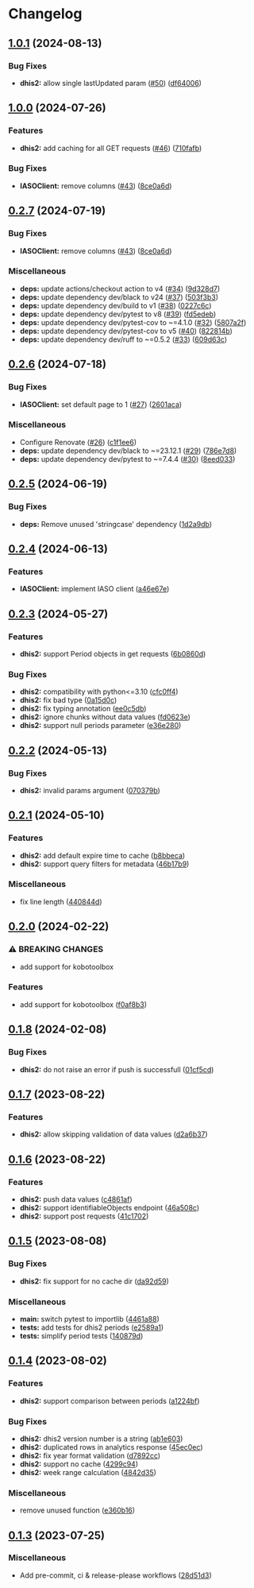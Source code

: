 # Changelog

## [1.0.1](https://github.com/BLSQ/openhexa-toolbox/compare/1.0.0...v1.0.1) (2024-08-13)


### Bug Fixes

* **dhis2:** allow single lastUpdated param ([#50](https://github.com/BLSQ/openhexa-toolbox/issues/50)) ([df64006](https://github.com/BLSQ/openhexa-toolbox/commit/df6400664c6097e04dbaa968cebb4fdedb41c487))

## [1.0.0](https://github.com/BLSQ/openhexa-toolbox/compare/0.2.6...v1.0.0) (2024-07-26)

### Features

* **dhis2:** add caching for all GET requests ([#46](https://github.com/BLSQ/openhexa-toolbox/issues/46)) ([710fafb](https://github.com/BLSQ/openhexa-toolbox/commit/710fafb01a6adc641da40a83e2e8f294dd284607))


### Bug Fixes

* **IASOClient:** remove columns ([#43](https://github.com/BLSQ/openhexa-toolbox/issues/43)) ([8ce0a6d](https://github.com/BLSQ/openhexa-toolbox/commit/8ce0a6d4cd282c163f69cc08df0c3721c7b74eec))

## [0.2.7](https://github.com/BLSQ/openhexa-toolbox/compare/0.2.6...0.2.7) (2024-07-19)


### Bug Fixes

* **IASOClient:** remove columns ([#43](https://github.com/BLSQ/openhexa-toolbox/issues/43)) ([8ce0a6d](https://github.com/BLSQ/openhexa-toolbox/commit/8ce0a6d4cd282c163f69cc08df0c3721c7b74eec))


### Miscellaneous

* **deps:** update actions/checkout action to v4 ([#34](https://github.com/BLSQ/openhexa-toolbox/issues/34)) ([9d328d7](https://github.com/BLSQ/openhexa-toolbox/commit/9d328d747e85d47965cd4ec44e270893429d755c))
* **deps:** update dependency dev/black to v24 ([#37](https://github.com/BLSQ/openhexa-toolbox/issues/37)) ([503f3b3](https://github.com/BLSQ/openhexa-toolbox/commit/503f3b3fb656e26c597b91968d0a08f08b988b7b))
* **deps:** update dependency dev/build to v1 ([#38](https://github.com/BLSQ/openhexa-toolbox/issues/38)) ([0227c6c](https://github.com/BLSQ/openhexa-toolbox/commit/0227c6c3d8e9902e07f6023c630aeaf324a7e93e))
* **deps:** update dependency dev/pytest to v8 ([#39](https://github.com/BLSQ/openhexa-toolbox/issues/39)) ([fd5edeb](https://github.com/BLSQ/openhexa-toolbox/commit/fd5edebe4186762ff6ea05124c9ec18ceb4299ed))
* **deps:** update dependency dev/pytest-cov to ~=4.1.0 ([#32](https://github.com/BLSQ/openhexa-toolbox/issues/32)) ([5807a2f](https://github.com/BLSQ/openhexa-toolbox/commit/5807a2fec97b0a83efe837eb271528de4ae911c4))
* **deps:** update dependency dev/pytest-cov to v5 ([#40](https://github.com/BLSQ/openhexa-toolbox/issues/40)) ([822814b](https://github.com/BLSQ/openhexa-toolbox/commit/822814b966e2786968a2984873b514d298a25bc0))
* **deps:** update dependency dev/ruff to ~=0.5.2 ([#33](https://github.com/BLSQ/openhexa-toolbox/issues/33)) ([609d63c](https://github.com/BLSQ/openhexa-toolbox/commit/609d63c9666ddb1db42f22dd53efcb7eb0718790))

## [0.2.6](https://github.com/BLSQ/openhexa-toolbox/compare/0.2.5...0.2.6) (2024-07-18)


### Bug Fixes

* **IASOClient:** set default page to 1 ([#27](https://github.com/BLSQ/openhexa-toolbox/issues/27)) ([2601aca](https://github.com/BLSQ/openhexa-toolbox/commit/2601aca97d3d495d3d8439def36457387ed041a2))


### Miscellaneous

* Configure Renovate ([#26](https://github.com/BLSQ/openhexa-toolbox/issues/26)) ([c1f1ee6](https://github.com/BLSQ/openhexa-toolbox/commit/c1f1ee624ffdf273d9fb1bf972361c1dc93f5fc4))
* **deps:** update dependency dev/black to ~=23.12.1 ([#29](https://github.com/BLSQ/openhexa-toolbox/issues/29)) ([786e7d8](https://github.com/BLSQ/openhexa-toolbox/commit/786e7d8f7c615fa868daa11aa80a099eeef2baa4))
* **deps:** update dependency dev/pytest to ~=7.4.4 ([#30](https://github.com/BLSQ/openhexa-toolbox/issues/30)) ([8eed033](https://github.com/BLSQ/openhexa-toolbox/commit/8eed033fa6e92f4a298e906ffbbedd6ecade9b9b))

## [0.2.5](https://github.com/BLSQ/openhexa-toolbox/compare/0.2.4...0.2.5) (2024-06-19)


### Bug Fixes

* **deps:** Remove unused 'stringcase' dependency ([1d2a9db](https://github.com/BLSQ/openhexa-toolbox/commit/1d2a9db9b05ee7089dc21011ae99efb282b770f7))

## [0.2.4](https://github.com/BLSQ/openhexa-toolbox/compare/0.2.3...0.2.4) (2024-06-13)


### Features

* **IASOClient:** implement IASO client ([a46e67e](https://github.com/BLSQ/openhexa-toolbox/commit/a46e67ed27072f3597e95a5ed0d029d278e5e071))

## [0.2.3](https://github.com/BLSQ/openhexa-toolbox/compare/0.2.2...0.2.3) (2024-05-27)


### Features

* **dhis2:** support Period objects in get requests ([6b0860d](https://github.com/BLSQ/openhexa-toolbox/commit/6b0860da09ef129111e0d06ffe405f2de74a30eb))


### Bug Fixes

* **dhis2:** compatibility with python&lt;=3.10 ([cfc0ff4](https://github.com/BLSQ/openhexa-toolbox/commit/cfc0ff45cff6f6a4e8ab6e4a86253ed03db8ecb0))
* **dhis2:** fix bad type ([0a15d0c](https://github.com/BLSQ/openhexa-toolbox/commit/0a15d0c92e383c4d6903c6a2ca44814feaff6d72))
* **dhis2:** fix typing annotation ([ee0c5db](https://github.com/BLSQ/openhexa-toolbox/commit/ee0c5dbbc0a60b8ae67d868481fa707b2cbd70b5))
* **dhis2:** ignore chunks without data values ([fd0623e](https://github.com/BLSQ/openhexa-toolbox/commit/fd0623ed73d11ffe4c9e0d9ef2fcb4b8cea0eb04))
* **dhis2:** support null periods parameter ([e36e280](https://github.com/BLSQ/openhexa-toolbox/commit/e36e2800f2e5d74aebadbe3440b2ed7a98c74ac8))

## [0.2.2](https://github.com/BLSQ/openhexa-toolbox/compare/0.2.1...0.2.2) (2024-05-13)


### Bug Fixes

* **dhis2:** invalid params argument ([070379b](https://github.com/BLSQ/openhexa-toolbox/commit/070379bd9ea9c0a4638e87be323ea79ab967bf15))

## [0.2.1](https://github.com/BLSQ/openhexa-toolbox/compare/0.2.0...0.2.1) (2024-05-10)


### Features

* **dhis2:** add default expire time to cache ([b8bbeca](https://github.com/BLSQ/openhexa-toolbox/commit/b8bbecad80b164fee32f56e1a9bfc1a488838042))
* **dhis2:** support query filters for metadata ([46b17b9](https://github.com/BLSQ/openhexa-toolbox/commit/46b17b904f17182168ccf43bf111bc22be6a4538))


### Miscellaneous

* fix line length ([440844d](https://github.com/BLSQ/openhexa-toolbox/commit/440844dd2ca7902738926c240e2f10b555821730))

## [0.2.0](https://github.com/BLSQ/openhexa-toolbox/compare/0.1.8...0.2.0) (2024-02-22)


### ⚠ BREAKING CHANGES

* add support for kobotoolbox

### Features

* add support for kobotoolbox ([f0af8b3](https://github.com/BLSQ/openhexa-toolbox/commit/f0af8b3935ee34ee0b084fc44565988444328af4))

## [0.1.8](https://github.com/BLSQ/openhexa-toolbox/compare/0.1.7...0.1.8) (2024-02-08)


### Bug Fixes

* **dhis2:** do not raise an error if push is successfull ([01cf5cd](https://github.com/BLSQ/openhexa-toolbox/commit/01cf5cda9ff993303918be9732cedb3170929f0e))

## [0.1.7](https://github.com/BLSQ/openhexa-toolbox/compare/0.1.6...0.1.7) (2023-08-22)


### Features

* **dhis2:** allow skipping validation of data values ([d2a6b37](https://github.com/BLSQ/openhexa-toolbox/commit/d2a6b37521a71ccd953de8276e633db0ac1a7cec))

## [0.1.6](https://github.com/BLSQ/openhexa-toolbox/compare/0.1.5...0.1.6) (2023-08-22)


### Features

* **dhis2:** push data values ([c4861af](https://github.com/BLSQ/openhexa-toolbox/commit/c4861af8fc1f4d9a764ff15bc32d897d59880736))
* **dhis2:** support identifiableObjects endpoint ([46a508c](https://github.com/BLSQ/openhexa-toolbox/commit/46a508c5be321cca0620b25445b3fab025ffaf4a))
* **dhis2:** support post requests ([41c1702](https://github.com/BLSQ/openhexa-toolbox/commit/41c17027909bd275aad6877ef361e3390c10c93a))

## [0.1.5](https://github.com/BLSQ/openhexa-toolbox/compare/0.1.4...0.1.5) (2023-08-08)


### Bug Fixes

* **dhis2:** fix support for no cache dir ([da92d59](https://github.com/BLSQ/openhexa-toolbox/commit/da92d59b61012ecad855946ce250c337194c8020))


### Miscellaneous

* **main:** switch pytest to importlib ([4461a88](https://github.com/BLSQ/openhexa-toolbox/commit/4461a88fa4cc612a8649c1524294511b30a20821))
* **tests:** add tests for dhis2 periods ([e2589a1](https://github.com/BLSQ/openhexa-toolbox/commit/e2589a1334f8b27ad20cb82090b8581fe197558d))
* **tests:** simplify period tests ([140879d](https://github.com/BLSQ/openhexa-toolbox/commit/140879d0ea80199457941cd43a9e8aced4590697))

## [0.1.4](https://github.com/BLSQ/openhexa-toolbox/compare/0.1.3...0.1.4) (2023-08-02)


### Features

* **dhis2:** support comparison between periods ([a1224bf](https://github.com/BLSQ/openhexa-toolbox/commit/a1224bf8c63deef4a856e184fcf12c99996e3c12))


### Bug Fixes

* **dhis2:** dhis2 version number is a string ([ab1e603](https://github.com/BLSQ/openhexa-toolbox/commit/ab1e603ccf51b221db4dabf9960621da35522e7b))
* **dhis2:** duplicated rows in analytics response ([45ec0ec](https://github.com/BLSQ/openhexa-toolbox/commit/45ec0ec825826f357db440ba1c2c5df75b872af0))
* **dhis2:** fix year format validation ([d7892cc](https://github.com/BLSQ/openhexa-toolbox/commit/d7892ccd3d25a25204fc45957fa5405229d27fc9))
* **dhis2:** support no cache ([4299c94](https://github.com/BLSQ/openhexa-toolbox/commit/4299c9481a308c37a4b01cd153114bdc3df80971))
* **dhis2:** week range calculation ([4842d35](https://github.com/BLSQ/openhexa-toolbox/commit/4842d355c539ae54b2bdaf9af665b933c9c73ac7))


### Miscellaneous

* remove unused function ([e360b16](https://github.com/BLSQ/openhexa-toolbox/commit/e360b16b1b060c042ade5c8c4384140ec4fcd970))

## [0.1.3](https://github.com/BLSQ/openhexa-toolbox/compare/v0.1.2...0.1.3) (2023-07-25)


### Miscellaneous

* Add pre-commit, ci & release-please workflows ([28d51d3](https://github.com/BLSQ/openhexa-toolbox/commit/28d51d33ff5f9155431e72bac2bcb03bfc59146f))

